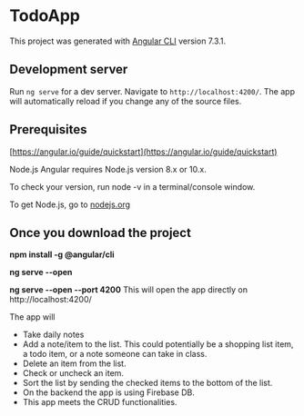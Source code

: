 # TodoApp

This project was generated with [Angular CLI](https://github.com/angular/angular-cli) version 7.3.1.

## Development server

Run `ng serve` for a dev server. Navigate to `http://localhost:4200/`. The app will automatically reload if you change any of the source files.


## Prerequisites 

[https://angular.io/guide/quickstart](https://angular.io/guide/quickstart)

Node.js
Angular requires Node.js version 8.x or 10.x.

To check your version, run node -v in a terminal/console window.

To get Node.js, go to [nodejs.org](https://nodejs.org/en/)

## Once you download the project 

**npm install -g @angular/cli**

**ng serve --open**

**ng serve --open --port 4200** 
This will open the app directly on http://localhost:4200/



The app will 
- Take daily notes
- Add a note/item to the list. This could potentially be a shopping list item, a todo item, or a note someone can take in       class.
- Delete an item from the list.
- Check or uncheck an item.
- Sort the list by sending the checked items to the bottom of the list.
- On the backend the app is using Firebase DB.
- This app meets the CRUD functionalities.


